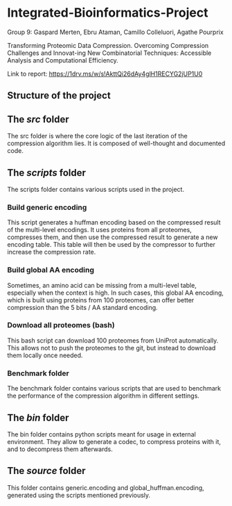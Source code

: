 # Integrated-Bioinformatics-Project

Group 9: Gaspard Merten, Ebru Ataman, Camillo Colleluori, Agathe Pourprix

Transforming Proteomic Data Compression.
Overcoming Compression Challenges and Innovat-ing New Combinatorial Techniques: Accessible Analysis and Computational
Efficiency.

Link to report: https://1drv.ms/w/s!AkttQi26dAy4glH1RECYG2jUP1U0

## Structure of the project

## The _src_ folder

The src folder is where the core logic of the last iteration of the
compression algorithm lies. It is composed of well-thought and documented
code.

## The _scripts_ folder

The scripts folder contains various scripts used in the project.

### Build generic encoding

This script generates a huffman encoding based on the compressed
result of the multi-level encodings. It uses proteins from all
proteomes, compresses them, and then use the compressed result
to generate a new encoding table. This table will then be used
by the compressor to further increase the compression rate.

### Build global AA encoding

Sometimes, an amino acid can be missing from a multi-level table, especially
when the context is high. In such cases, this global AA encoding, which is built
using proteins from 100 proteomes, can offer better compression than the 5 bits / AA
standard encoding.

### Download all proteomes (bash)

This bash script can download 100 proteomes from UniProt automatically.
This allows not to push the proteomes to the git, but instead to download them
locally once needed.

### Benchmark folder

The benchmark folder contains various scripts that are used to
benchmark the performance of the compression algorithm in different settings.

## The _bin_ folder

The bin folder contains python scripts meant for usage in external
environment. They allow to generate a codec, to compress proteins with it,
and to decompress them afterwards.

## The _source_ folder

This folder contains generic.encoding and global_huffman.encoding, generated
using the scripts mentioned previously.